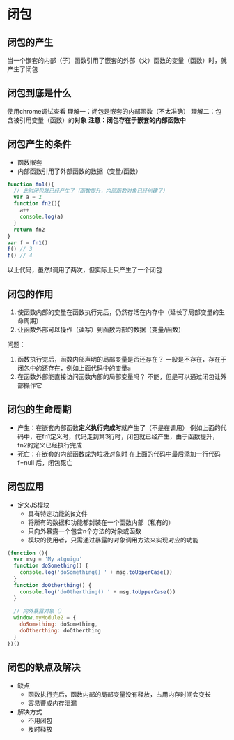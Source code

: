 # 闭包

## 闭包的产生

当一个嵌套的内部（子）函数引用了嵌套的外部（父）函数的变量（函数）时，就产生了闭包

## 闭包到底是什么

使用chrome调试查看
理解一：闭包是嵌套的内部函数（不太准确）
理解二：包含被引用变量（函数）的**对象**
**注意：闭包存在于嵌套的内部函数中**

## 闭包产生的条件

- 函数嵌套
- 内部函数引用了外部函数的数据（变量/函数）

```js
function fn1(){
  // 此时闭包就已经产生了（函数提升，内部函数对象已经创建了）
  var a = 2
  function fn2(){
    a++
    console.log(a)
  }
  return fn2
}
var f = fn1()
f() // 3
f() // 4
```

以上代码，虽然f调用了两次，但实际上只产生了一个闭包

## 闭包的作用

1. 使函数内部的变量在函数执行完后，仍然存活在内存中（延长了局部变量的生命周期）
2. 让函数外部可以操作（读写）到函数内部的数据（变量/函数）

 问题：

1. 函数执行完后，函数内部声明的局部变量是否还存在？
   一般是不存在，存在于闭包中的还存在，例如上面代码中的变量a
2. 在函数外部能直接访问函数内部的局部变量吗？
   不能，但是可以通过闭包让外部操作它

## 闭包的生命周期

- 产生：在嵌套内部函数**定义执行完成时**就产生了（不是在调用）
  例如上面的代码中，在fn1定义时，代码走到第3行时，闭包就已经产生，由于函数提升，fn2的定义已经执行完成
- 死亡：在嵌套的内部函数成为垃圾对象时
  在上面的代码中最后添加一行代码  f=null 后，闭包死亡

## 闭包应用

- 定义JS模块
  - 具有特定功能的js文件
  - 将所有的数据和功能都封装在一个函数内部（私有的）
  - 只向外暴露一个包含n个方法的对象或函数
  - 模块的使用者，只需通过暴露的对象调用方法来实现对应的功能

```js
(function (){
  var msg = 'My atguigu'
  function doSomething() {
    console.log('doSomething() ' + msg.toUpperCase())
  }
  function doOtherthing() {
    console.log('doOtherthing() ' + msg.toUpperCase())
  }
  
  // 向外暴露对象（）
  window.myModule2 = {
    doSomething: doSomething,
    doOtherthing: doOtherthing
  }
})()
```

## 闭包的缺点及解决

- 缺点
  - 函数执行完后，函数内部的局部变量没有释放，占用内存时间会变长
  - 容易曹成内存泄漏
- 解决方式
  - 不用闭包
  - 及时释放
